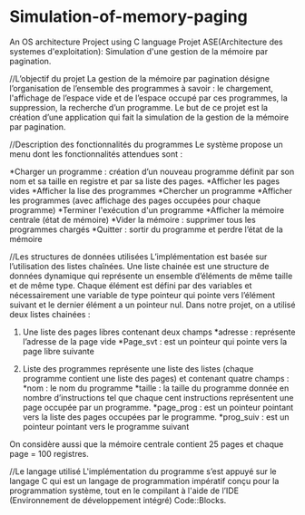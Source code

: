 # Simulation-of-memory-paging
An OS architecture Project using C language
Projet ASE(Architecture des systemes d'exploitation): Simulation d'une gestion de la mémoire par pagination.

//L’objectif du projet 
La gestion de la mémoire par pagination désigne l’organisation de l’ensemble des programmes à savoir : le chargement, l'affichage de l’espace vide et de l’espace occupé par ces programmes, la suppression, la recherche d’un programme.
Le but de ce projet est la création d’une application qui fait la simulation de la gestion de la mémoire par pagination.

//Description des fonctionnalités du programmes
Le système propose un menu dont les fonctionnalités attendues sont :

  *Charger un programme : création d’un nouveau programme définit par son nom et sa taille en registre et par sa liste des pages.
  *Afficher les pages vides
  *Afficher la lise des programmes
  *Chercher un programme
  *Afficher les programmes (avec affichage des pages occupées pour chaque programme)
  *Terminer l'exécution d'un programme
  *Afficher la mémoire centrale (état de mémoire)
  *Vider la mémoire : supprimer tous les programmes chargés
  *Quitter : sortir du programme et perdre l’état de la mémoire
  
//Les structures de données utilisées
L’implémentation est basée sur l’utilisation des listes chaînées. Une liste chainée est une structure de données dynamique qui représente un ensemble d’éléments de même taille et de même type. Chaque élément est défini par des variables et nécessairement une variable de type pointeur qui pointe vers l’élément suivant et le dernier élément a un pointeur nul.
Dans notre projet, on a utilisé deux listes chainées :

1) Une liste des pages libres contenant deux champs 
*adresse : représente l’adresse de la page vide
*Page_svt : est un pointeur qui pointe vers la page libre suivante

2) Liste des programmes représente une liste des listes (chaque programme contient une liste des pages) et contenant quatre champs :
*nom : le nom du programme
*taille : la taille du programme donnée en nombre d’instructions tel que chaque cent instructions représentent une page occupée par un programme.
*page_prog : est un pointeur pointant vers la liste des pages occupées par le programme.
*prog_suiv : est un pointeur pointant vers le programme suivant

On considère aussi que la mémoire centrale contient 25 pages et chaque page = 100 registres.

//Le langage utilisé
L'implémentation du programme s’est appuyé sur le langage C qui est un langage de programmation impératif conçu pour la programmation système, tout en le compilant à l'aide de l’IDE (Environnement de développement intégré) Code::Blocks. 
